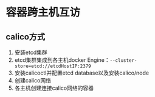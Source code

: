 # 容器跨主机互访

calico方式
---------
1. 安装etcd集群
2. etcd集群集成到各主机docker Engine：`--cluster-store=etcd://etcdHostIP:2379`
3. 安装calicoctl并配置etcd database以及安装calico/node
4. 创建calico网络
5. 各主机创建连接calico网络的容器
